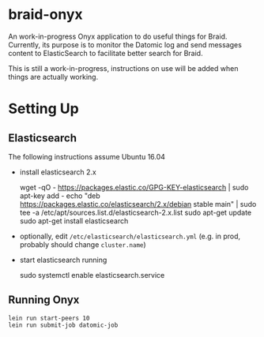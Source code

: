 # braid-onyx

An work-in-progress Onyx application to do useful things for Braid.
Currently, its purpose is to monitor the Datomic log and send messages content to ElasticSearch to facilitate better search for Braid.

This is still a work-in-progress, instructions on use will be added when things are actually working.

# Setting Up

## Elasticsearch

The following instructions assume Ubuntu 16.04

 - install elasticsearch 2.x

    wget -qO - https://packages.elastic.co/GPG-KEY-elasticsearch | sudo apt-key add -
    echo "deb https://packages.elastic.co/elasticsearch/2.x/debian stable main" | sudo tee -a /etc/apt/sources.list.d/elasticsearch-2.x.list
    sudo apt-get update
    sudo apt-get install elasticsearch

 - optionally, edit `/etc/elasticsearch/elasticsearch.yml` (e.g. in prod, probably should change `cluster.name`)

 <!-- at some point, I needed to change a config file to make the daemon start from the service - not the case with the 2.x version? -->
 - start elasticsearch running

    sudo systemctl enable elasticsearch.service

## Running Onyx

<!-- TODO:  -->
    lein run start-peers 10
    lein run submit-job datomic-job
